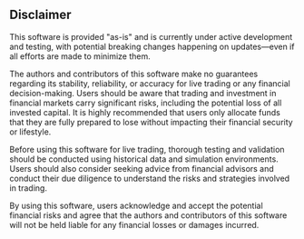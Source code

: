 Disclaimer
----------

This software is provided "as-is" and is currently under active development and testing, with potential 
breaking changes happening on updates—even if all efforts are made to minimize them. 

The authors and contributors of this software make no guarantees regarding its stability, 
reliability, or accuracy for live trading or any financial decision-making. Users should 
be aware that trading and investment in financial markets carry significant risks, including 
the potential loss of all invested capital. It is highly recommended that users only allocate 
funds that they are fully prepared to lose without impacting their financial security or lifestyle. 

Before using this software for live trading, thorough testing and validation should be 
conducted using historical data and simulation environments. Users should also consider 
seeking advice from financial advisors and conduct their due diligence to understand the 
risks and strategies involved in trading.

By using this software, users acknowledge and accept the potential financial risks and 
agree that the authors and contributors of this software will not be held liable for any 
financial losses or damages incurred.